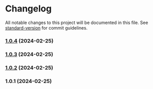 # Changelog

All notable changes to this project will be documented in this file. See [standard-version](https://github.com/conventional-changelog/standard-version) for commit guidelines.

### [1.0.4](https://github.com/podvojsky/vpl-for-things/compare/v1.0.3...v1.0.4) (2024-02-25)

### [1.0.3](https://github.com/podvojsky/vpl-for-things/compare/v1.0.2...v1.0.3) (2024-02-25)

### [1.0.2](https://github.com/podvojsky/vpl-for-things/compare/v1.0.1...v1.0.2) (2024-02-25)

### 1.0.1 (2024-02-25)
